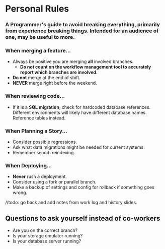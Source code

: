 # Personal Rules
### A Programmer's guide to avoid breaking everything, primarily from experience breaking things. Intended for an audience of one, may be useful to more. 

### When merging a feature...
- Always be positive you are merging __all__ involved branches. 
    - __**Do not** count on the workflow management tool to accurately report which branches are involved__.
- **Do not** merge at the end of shift.
- **NEVER** merge right before the weekend.

### When reviewing code...
- If it is a **SQL migration**, check for hardcoded database references. Different environments will likely have different database names. Reference tables instead.

### When Planning a Story...
- Consider possible regressions.
- Ask what data migrations might be needed for current systems.
- Remember search reindexing.

### When Deploying...
- **Never** rush a deployment.
- Consider using a fork or parallel branch.
- Make a backup of settings and config for rollback if something goes wrong.

//todo: go back and add notes from work log and history slides.

## Questions to ask yourself instead of co-workers
- Are you on the correct branch? 
- Is your storage emulator running? 
- Is your database server running? 
